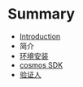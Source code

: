 # Summary

* [Introduction](README.md)
* 简介
* [环境安装](huan-jing-an-zhuang.md)
* [cosmos SDK](cosmos-sdk.md)
* [验证人](yan-zheng-ren.md)

